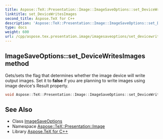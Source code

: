 ```yaml
---
title: Aspose::TeX::Presentation::Image::ImageSaveOptions::set_DeviceWritesImages method
linktitle: set_DeviceWritesImages
second_title: Aspose.TeX for C++
description: 'Aspose::TeX::Presentation::Image::ImageSaveOptions::set_DeviceWritesImages method. Gets/sets the flag that determines whether the image device will write output images. Set it to false if you are planning to write images using image device''s Result property in C++.'
type: docs
weight: 600
url: /cpp/aspose.tex.presentation.image/imagesaveoptions/set_devicewritesimages/
---
```

## ImageSaveOptions::set_DeviceWritesImages method


Gets/sets the flag that determines whether the image device will write output images. Set it to **false** if you are planning to write images using image device's Result property.

```cpp
void Aspose::TeX::Presentation::Image::ImageSaveOptions::set_DeviceWritesImages(bool value)
```

## See Also

* Class [ImageSaveOptions](../)
* Namespace [Aspose::TeX::Presentation::Image](../../)
* Library [Aspose.TeX for C++](../../../)
